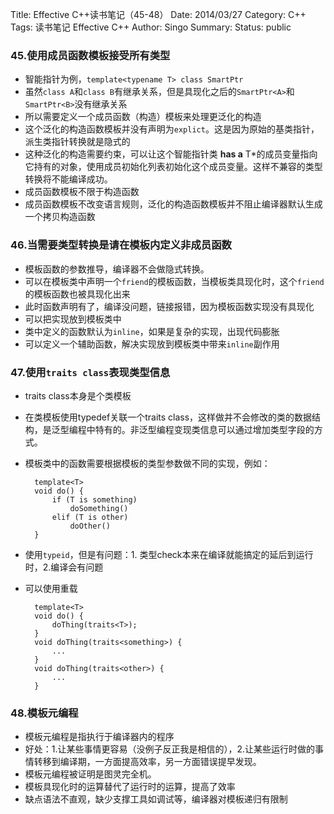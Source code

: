 Title: Effective C++读书笔记（45-48）
Date: 2014/03/27
Category: C++
Tags: 读书笔记 Effective C++
Author: Singo
Summary: 
Status: public

### 45.使用成员函数模板接受所有类型

- 智能指针为例，`template<typename T> class SmartPtr`
- 虽然`class A`和`class B`有继承关系，但是具现化之后的`SmartPtr<A>`和`SmartPtr<B>`没有继承关系
- 所以需要定义一个成员函数（构造）模板来处理更泛化的构造
- 这个泛化的构造函数模板并没有声明为`explict`。这是因为原始的基类指针，派生类指针转换就是隐式的
- 这种泛化的构造需要约束，可以让这个智能指针类 **has a** T\*的成员变量指向它持有的对象，使用成员初始化列表初始化这个成员变量。这样不兼容的类型转换将不能编译成功。
- 成员函数模板不限于构造函数
- 成员函数模板不改变语言规则，泛化的构造函数模板并不阻止编译器默认生成一个拷贝构造函数

### 46.当需要类型转换是请在模板内定义非成员函数

- 模板函数的参数推导，编译器不会做隐式转换。
- 可以在模板类中声明一个`friend`的模板函数，当模板类具现化时，这个`friend`的模板函数也被具现化出来
- 此时函数声明有了，编译没问题，链接报错，因为模板函数实现没有具现化
- 可以把实现放到模板类中
- 类中定义的函数默认为`inline`，如果是复杂的实现，出现代码膨胀
- 可以定义一个辅助函数，解决实现放到模板类中带来`inline`副作用

### 47.使用`traits class`表现类型信息

- traits class本身是个类模板
- 在类模板使用typedef关联一个traits class，这样做并不会修改的类的数据结构，是泛型编程中特有的。非泛型编程变现类信息可以通过增加类型字段的方式。
- 模板类中的函数需要根据模板的类型参数做不同的实现，例如：

		template<T>
		void do() {
			if (T is something)
				doSomething()
			elif (T is other)
				doOther()
		}

- 使用`typeid`，但是有问题：1. 类型check本来在编译就能搞定的延后到运行时，2.编译会有问题
- 可以使用重载
		
		template<T>
		void do() {
			doThing(traits<T>);
		}
		void doThing(traits<something>) {
			...
		}
		void doThing(traits<other>) {
			...
		}

### 48.模板元编程

- 模板元编程是指执行于编译器内的程序
- 好处：1.让某些事情更容易（没例子反正我是相信的），2.让某些运行时做的事情转移到编译期，一方面提高效率，另一方面错误提早发现。
- 模板元编程被证明是图灵完全机。
- 模板具现化时的运算替代了运行时的运算，提高了效率
- 缺点语法不直观，缺少支撑工具如调试等，编译器对模板递归有限制